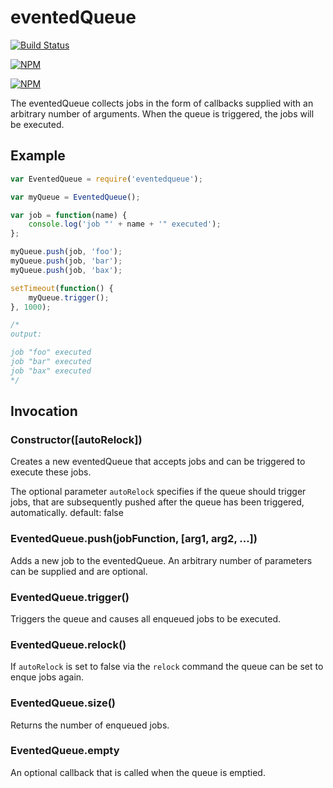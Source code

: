 # eventedQueue

[![Build Status](https://travis-ci.org/zaphod1984/eventedQueue.png)](https://travis-ci.org/zaphod1984/eventedQueue)

[![NPM](https://nodei.co/npm/eventedqueue.png)](https://nodei.co/npm/eventedqueue/)

[![NPM](https://nodei.co/npm-dl/eventedqueue.png?months=3)](https://nodei.co/npm/eventedqueue/)

The eventedQueue collects jobs in the form of callbacks supplied with an arbitrary number of arguments.
When the queue is triggered, the jobs will be executed.

## Example

````javascript
var EventedQueue = require('eventedqueue');

var myQueue = EventedQueue();

var job = function(name) {
    console.log('job "' + name + '" executed');
};

myQueue.push(job, 'foo');
myQueue.push(job, 'bar');
myQueue.push(job, 'bax');

setTimeout(function() {
    myQueue.trigger();
}, 1000);

/*
output:

job "foo" executed
job "bar" executed
job "bax" executed
*/

````

## Invocation

### Constructor([autoRelock])

Creates a new eventedQueue that accepts jobs and can be triggered to execute these jobs.

The optional parameter `autoRelock` specifies if the queue should trigger jobs, that are subsequently pushed after the queue has been triggered, automatically. default: false

### EventedQueue.push(jobFunction, [arg1, arg2, ...])

Adds a new job to the eventedQueue. An arbitrary number of parameters can be supplied and are optional.

### EventedQueue.trigger()

Triggers the queue and causes all enqueued jobs to be executed.

### EventedQueue.relock()

If `autoRelock` is set to false via the `relock` command the queue can be set to enque jobs again.

### EventedQueue.size()

Returns the number of enqueued jobs.

### EventedQueue.empty

An optional callback that is called when the queue is emptied.

